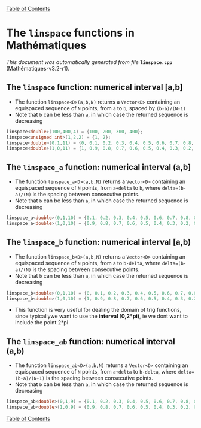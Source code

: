 
[Table of Contents](README.md)


# The `linspace` functions in Mathématiques
_This document was automatically generated from file_ **`linspace.cpp`** (Mathématiques-v3.2-r1).

## The `linspace` function: numerical interval [a,b]
* The function `linspace<D>(a,b,N)` returns a `Vector<D>` containing an equispaced sequence of `N` points, from `a` to `b`, spaced by `(b-a)/(N-1)`
* Note that `b` can be less than `a`, in which case the returned sequence is decreasing
```C++
linspace<double>(100,400,4) = {100, 200, 300, 400}; 
linspace<unsigned int>(1,2,2) = {1, 2}; 
linspace<double>(0,1,11) = {0, 0.1, 0.2, 0.3, 0.4, 0.5, 0.6, 0.7, 0.8, 0.9, 1}; 
linspace<double>(1,0,11) = {1, 0.9, 0.8, 0.7, 0.6, 0.5, 0.4, 0.3, 0.2, 0.1, 0}; 
```
## The `linspace_a` function: numerical interval (a,b]
* The function `linspace_a<D>(a,b,N)` returns a `Vector<D>` containing an equispaced sequence of `N` points, from `a+delta` to `b`, where `delta=(b-a)/(N)` is the spacing between consecutive points.
* Note that `b` can be less than `a`, in which case the returned sequence is decreasing
```C++
linspace_a<double>(0,1,10) = {0.1, 0.2, 0.3, 0.4, 0.5, 0.6, 0.7, 0.8, 0.9, 1}; 
linspace_a<double>(1,0,10) = {0.9, 0.8, 0.7, 0.6, 0.5, 0.4, 0.3, 0.2, 0.1, 0}; 
```
## The `linspace_b` function: numerical interval [a,b)
* The function `linspace_b<D>(a,b,N)` returns a `Vector<D>` containing an equispaced sequence of `N` points, from `a` to `b-delta`, where `delta=(b-a)/(N)` is the spacing between consecutive points.
* Note that `b` can be less than `a`, in which case the returned sequence is decreasing
```C++
linspace_b<double>(0,1,10) = {0, 0.1, 0.2, 0.3, 0.4, 0.5, 0.6, 0.7, 0.8, 0.9}; 
linspace_b<double>(1,0,10) = {1, 0.9, 0.8, 0.7, 0.6, 0.5, 0.4, 0.3, 0.2, 0.1}; 
```
* This function is very useful for dealing the domain of trig functions, since typicallywe want to use the **interval [0,2*pi)**, ie we dont want to include the point 2*pi
## The `linspace_ab` function: numerical interval (a,b)
* The function `linspace_ab<D>(a,b,N)` returns a `Vector<D>` containing an equispaced sequence of `N` points, from `a+delta` to `b-delta`, where `delta=(b-a)/(N+1)` is the spacing between consecutive points.
* Note that `b` can be less than `a`, in which case the returned sequence is decreasing
```C++
linspace_ab<double>(0,1,9) = {0.1, 0.2, 0.3, 0.4, 0.5, 0.6, 0.7, 0.8, 0.9}; 
linspace_ab<double>(1,0,9) = {0.9, 0.8, 0.7, 0.6, 0.5, 0.4, 0.3, 0.2, 0.1}; 
```

[Table of Contents](README.md)
